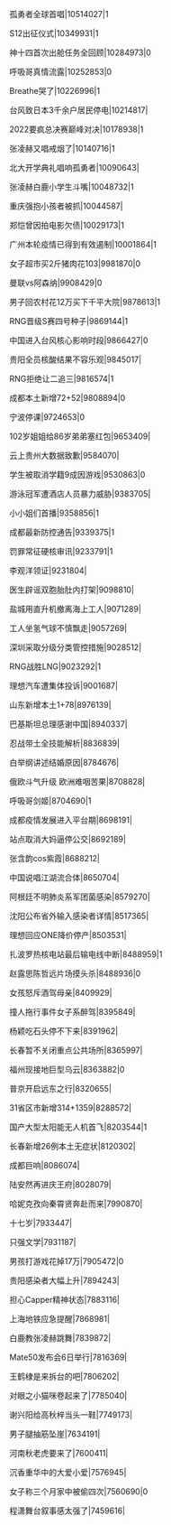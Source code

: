 孤勇者全球首唱|10514027|1

S12出征仪式|10349931|1

神十四首次出舱任务全回顾|10284973|0

呼吸哥真情流露|10252853|0

Breathe哭了|10226996|1

台风致日本3千余户居民停电|10214817|

2022要疯总决赛巅峰对决|10178938|1

张凌赫又唱戒烟了|10140716|1

北大开学典礼唱响孤勇者|10090643|

张凌赫白鹿小学生斗嘴|10048732|1

重庆强抱小孩者被抓|10044587|

郑恺曾因拍电影欠债|10029173|1

广州本轮疫情已得到有效遏制|10001864|1

女子超市买2斤猪肉花103|9981870|0

曼联vs阿森纳|9908429|0

男子回农村花12万买下千平大院|9878613|1

RNG晋级S赛四号种子|9869144|1

中国进入台风核心影响时段|9866427|0

贵阳全员核酸结果不容乐观|9845017|

RNG拒绝让二追三|9816574|1

成都本土新增72+52|9808894|0

宁波停课|9724653|0

102岁姐姐给86岁弟弟塞红包|9653409|

云上贵州大数据致歉|9584070|

学生被取消学籍9成因游戏|9530863|0

游泳冠军遭酒店人员暴力威胁|9383705|

小小姐们首播|9358856|1

成都最新防控通告|9339375|1

罚罪常征硬核审讯|9233791|1

李观洋领证|9231804|

医生辟谣双胞胎肚内打架|9098810|

盐城用直升机撤离海上工人|9071289|

工人坐氢气球不慎飘走|9057269|

深圳采取分级分类管控措施|9028512|

RNG战胜LNG|9023292|1

理想汽车遭集体投诉|9001687|

山东新增本土1+78|8976139|

巴基斯坦总理感谢中国|8940337|

忍战带土全技能解析|8836839|

白举纲讲述结婚原因|8784676|

俄欧斗气升级 欧洲难咽苦果|8708828|

呼吸哥剑姬|8704690|1

成都疫情发展进入平台期|8698191|

站点取消大妈逼停公交|8692189|

张含韵cos紫霞|8688212|

中国说唱江湖流合体|8650704|

阿根廷不明肺炎系军团菌感染|8579270|

沈阳公布省外输入感染者详情|8517365|

理想回应ONE降价停产|8503531|

扎波罗热核电站最后输电线中断|8488959|1

赵露思陈哲远片场摸头杀|8488936|0

女孩怒斥酒驾母亲|8409929|

撞人拖行事件女子系醉驾|8395849|

杨颖吃石头停不下来|8391962|

长春暂不关闭重点公共场所|8365997|

福州现接地巨型乌云|8363882|0

普京开启远东之行|8320655|

31省区市新增314+1359|8288572|

国产大型太阳能无人机首飞|8203544|1

长春新增26例本土无症状|8120302|

成都巨响|8086074|

陆安然再进庆王府|8028079|

哈妮克孜向秦霄贤奔赴而来|7990870|

十七岁|7933447|

只强文学|7931187|

男孩打游戏花掉17万|7905472|0

贵阳感染者大幅上升|7894243|

担心Capper精神状态|7883116|

上海地铁应急提醒|7868981|

白鹿教张凌赫跳舞|7839872|

Mate50发布会6日举行|7816369|

王鹤棣是来拆台的吧|7806202|

对眼之小猫咪卷起来了|7785040|

谢兴阳给高秋梓当头一鞋|7749173|

男子腿抽筋坠崖|7634191|

河南秋老虎要来了|7600411|

沉香重华中的大爱小爱|7576945|

女子称三个月家中被偷四次|7560690|0

程潇舞台叙事感太强了|7459616|

